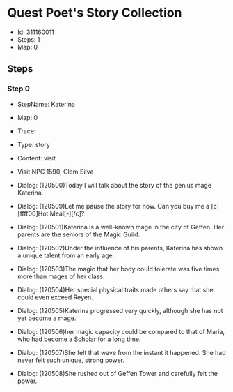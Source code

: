 # Quest Poet's Story Collection

- Id: 311160011
- Steps: 1
- Map: 0

## Steps

### Step 0
- StepName:  Katerina
- Map:  0
- Trace:  
- Type:  story
- Content:  visit
- Visit NPC 1590, Clem Silva

- Dialog: (120500)Today I will talk about the story of the genius mage Katerina.
- Dialog: (120509)Let me pause the story for now. Can you buy me a [c][ffff00]Hot Meal[-][/c]?
- Dialog: (120501)Katerina is a well-known mage in the city of Geffen. Her parents are the seniors of the Magic Guild.
- Dialog: (120502)Under the influence of his parents, Katerina has shown a unique talent from an early age.
- Dialog: (120503)The magic that her body could tolerate was five times more than mages of her class.
- Dialog: (120504)Her special physical traits made others say that she could even exceed Reyen. 
- Dialog: (120505)Katerina progressed very quickly, although she has not yet become a mage.
- Dialog: (120506)her magic capacity could be compared to that of Maria, who had become a Scholar for a long time. 
- Dialog: (120507)She felt that wave from the instant it happened. She had never felt such unique, strong power. 
- Dialog: (120508)She rushed out of Geffen Tower and carefully felt the power.


